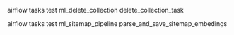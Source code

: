 airflow tasks test ml_delete_collection delete_collection_task

airflow tasks test ml_sitemap_pipeline parse_and_save_sitemap_embedings